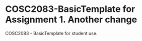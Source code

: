# COSC2083-BasicTemplate for Assignment 1. Another change
COSC2083 - BasicTemplate for student use.
